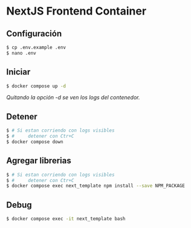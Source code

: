 # NextJS Frontend Container

## Configuración

```bash
$ cp .env.example .env
$ nano .env
```

## Iniciar

```bash
$ docker compose up -d
```

_Quitando la opción *-d* se ven los logs del contenedor._

## Detener

```bash
$ # Si estan corriendo con logs visibles
$ #     detener con Ctr+C
$ docker compose down
```

## Agregar librerias

```bash
$ # Si estan corriendo con logs visibles
$ #     detener con Ctr+C
$ docker compose exec next_template npm install --save NPM_PACKAGE
```

## Debug

```bash
$ docker compose exec -it next_template bash
```
